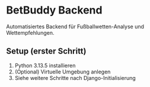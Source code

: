 # BetBuddy Backend

Automatisiertes Backend für Fußballwetten-Analyse und Wettempfehlungen.

## Setup (erster Schritt)

1. Python 3.13.5 installieren
2. (Optional) Virtuelle Umgebung anlegen
3. Siehe weitere Schritte nach Django-Initialisierung 